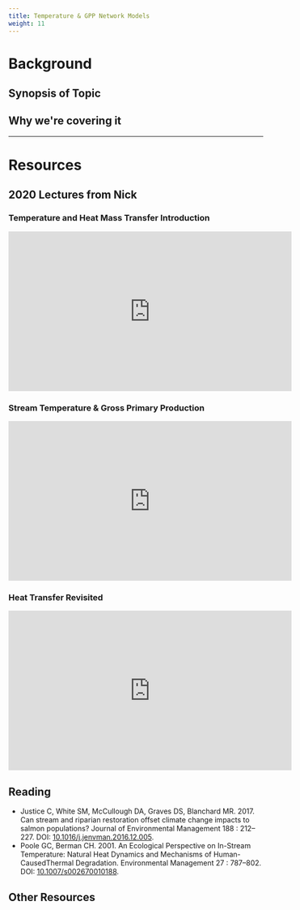 ```yaml
---
title: Temperature & GPP Network Models
weight: 11
---
```


# Background

## Synopsis of Topic


## Why we're covering it

------
# Resources

## 2020 Lectures from Nick

### Temperature and Heat Mass Transfer Introduction
<div class="responsive-embed">
<iframe width="560" height="315" src="https://www.youtube.com/embed/z-MioX_-KfQ" frameborder="0" allow="accelerometer; autoplay; encrypted-media; gyroscope; picture-in-picture" allowfullscreen></iframe>
</div>

### Stream Temperature & Gross Primary Production

<div class="responsive-embed">
<iframe width="560" height="315" src="https://www.youtube.com/embed/J37D3LipAL4" frameborder="0" allow="accelerometer; autoplay; encrypted-media; gyroscope; picture-in-picture" allowfullscreen></iframe>
</div>

### Heat Transfer Revisited

<div class="responsive-embed">
<iframe width="560" height="315" src="https://www.youtube.com/embed/M1AdZCFJ8gM" frameborder="0" allow="accelerometer; autoplay; encrypted-media; gyroscope; picture-in-picture" allowfullscreen></iframe>
</div>


## Reading

- <a href="https://s3-us-west-2.amazonaws.com/etalweb.joewheaton.org/Courses/Ecohydraulic/2020/Reading/Justice+etal+17+EnvirManage+riparian+restorati.pdf"><i class="fa fa-file-pdf-o" aria-hidden="true"></i></a> Justice C, White SM, McCullough DA, Graves DS, Blanchard MR. 2017. Can stream and riparian restoration offset climate change impacts to salmon populations?  Journal of Environmental Management 188 : 212–227. DOI: [10.1016/j.jenvman.2016.12.005](https://dx.doi.org/10.1016/j.jenvman.2016.12.005).
- <a href="https://s3-us-west-2.amazonaws.com/etalweb.joewheaton.org/Courses/Ecohydraulic/2020/Reading/Poole+Berman+EnvMang01.pdf"><i class="fa fa-file-pdf-o" aria-hidden="true"></i></a> Poole GC, Berman CH. 2001. An Ecological Perspective on In-Stream Temperature: Natural Heat Dynamics and Mechanisms of Human-CausedThermal Degradation. Environmental Management 27 : 787–802. DOI: [10.1007/s002670010188](https://dx.doi.org/10.1007/s002670010188).




## Other Resources
